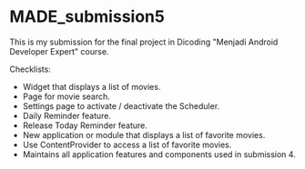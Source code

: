 # MADE_submission5

This is my submission for the final project in Dicoding "Menjadi Android Developer Expert" course.

Checklists:
* Widget that displays a list of movies.
* Page for movie search.
* Settings page to activate / deactivate the Scheduler.
* Daily Reminder feature.
* Release Today Reminder feature.
* New application or module that displays a list of favorite movies.
* Use ContentProvider to access a list of favorite movies.
* Maintains all application features and components used in submission 4.
